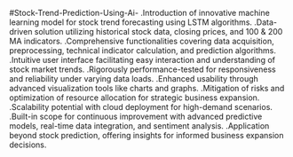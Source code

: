 #Stock-Trend-Prediction-Using-Ai-
.Introduction of innovative machine learning model for stock trend forecasting using LSTM algorithms.
.Data-driven solution utilizing historical stock data, closing prices, and 100 & 200 MA indicators.
.Comprehensive functionalities covering data acquisition, preprocessing, technical indicator calculation, and prediction algorithms.
.Intuitive user interface facilitating easy interaction and understanding of stock market trends.
.Rigorously performance-tested for responsiveness and reliability under varying data loads.
.Enhanced usability through advanced visualization tools like charts and graphs.
.Mitigation of risks and optimization of resource allocation for strategic business expansion.
.Scalability potential with cloud deployment for high-demand scenarios.
.Built-in scope for continuous improvement with advanced predictive models, real-time data integration, and sentiment analysis.
.Application beyond stock prediction, offering insights for informed business expansion decisions.
